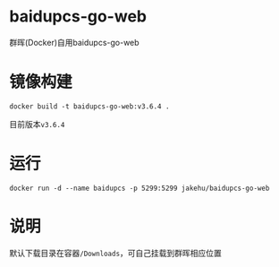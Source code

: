 # baidupcs-go-web
群晖(Docker)自用baidupcs-go-web

# 镜像构建
```
docker build -t baidupcs-go-web:v3.6.4 .
```
目前版本`v3.6.4`

# 运行
```
docker run -d --name baidupcs -p 5299:5299 jakehu/baidupcs-go-web
```
# 说明
默认下载目录在容器`/Downloads`，可自己挂载到群晖相应位置